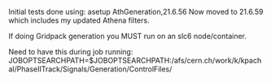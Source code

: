 Initial tests done using:
asetup AthGeneration,21.6.56
Now moved to 21.6.59 which includes my updated Athena filters.

If doing Gridpack generation you MUST run on an slc6 node/container.

Need to have this during job running:
JOBOPTSEARCHPATH=$JOBOPTSEARCHPATH:/afs/cern.ch/work/k/kpachal/PhaseIITrack/Signals/Generation/ControlFiles/
